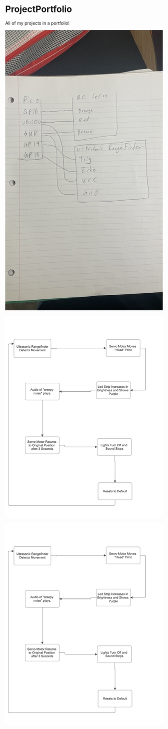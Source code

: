 # ProjectPortfolio
All of my projects in a portfolio!


![Diagram Test](/CircuitDiagram.jpg)

![BlockDiagram](/BlockDiagram.png)

<img src="BlockDiagram.png" alt="blockDiagram" width="600"/>
